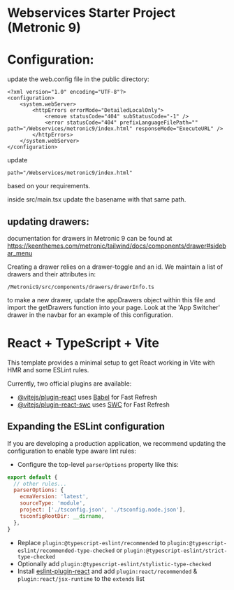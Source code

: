 # Webservices Starter Project (Metronic 9)

# Configuration:
update the web.config file in the public directory:

```
<?xml version="1.0" encoding="UTF-8"?>
<configuration>
    <system.webServer>
        <httpErrors errorMode="DetailedLocalOnly">
            <remove statusCode="404" subStatusCode="-1" />
            <error statusCode="404" prefixLanguageFilePath="" path="/Webservices/metronic9/index.html" responseMode="ExecuteURL" />
        </httpErrors>
    </system.webServer>
</configuration>

```
update 
```
path="/Webservices/metronic9/index.html"
```
based on your requirements.

inside src/main.tsx update the basename with that same path.


## updating drawers:
documentation for drawers in Metronic 9 can be found at https://keenthemes.com/metronic/tailwind/docs/components/drawer#sidebar_menu

Creating a drawer relies on a drawer-toggle and an id. We maintain a list of drawers and their attributes in:
```
/Metronic9/src/components/drawers/drawerInfo.ts
```
to make a new drawer, update the appDrawers object within this file and import the getDrawers function into your page. Look at the 'App Switcher' drawer in the navbar for an example of this configuration.


# React + TypeScript + Vite

This template provides a minimal setup to get React working in Vite with HMR and some ESLint rules.

Currently, two official plugins are available:

- [@vitejs/plugin-react](https://github.com/vitejs/vite-plugin-react/blob/main/packages/plugin-react/README.md) uses [Babel](https://babeljs.io/) for Fast Refresh
- [@vitejs/plugin-react-swc](https://github.com/vitejs/vite-plugin-react-swc) uses [SWC](https://swc.rs/) for Fast Refresh

## Expanding the ESLint configuration

If you are developing a production application, we recommend updating the configuration to enable type aware lint rules:

- Configure the top-level `parserOptions` property like this:

```js
export default {
  // other rules...
  parserOptions: {
    ecmaVersion: 'latest',
    sourceType: 'module',
    project: ['./tsconfig.json', './tsconfig.node.json'],
    tsconfigRootDir: __dirname,
  },
}
```

- Replace `plugin:@typescript-eslint/recommended` to `plugin:@typescript-eslint/recommended-type-checked` or `plugin:@typescript-eslint/strict-type-checked`
- Optionally add `plugin:@typescript-eslint/stylistic-type-checked`
- Install [eslint-plugin-react](https://github.com/jsx-eslint/eslint-plugin-react) and add `plugin:react/recommended` & `plugin:react/jsx-runtime` to the `extends` list
